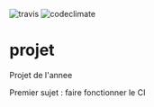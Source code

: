 
![travis](https://travis-ci.org/Yzxwyydn/projet.svg?branch=master)
![codeclimate](https://codeclimate.com/github/Yzxwyydn/projet/badges/gpa.svg)

# projet
Projet de l'annee

Premier sujet : faire fonctionner le CI
